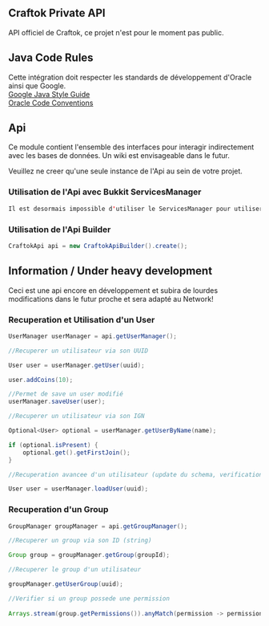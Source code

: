 ## Craftok Private API

API officiel de Craftok, ce projet n'est pour le moment pas public.

## Java Code Rules
Cette intégration doit respecter les standards de développement d'Oracle ainsi que Google.  
[Google Java Style Guide](https://google.github.io/styleguide/javaguide.html)  
[Oracle Code Conventions](https://www.oracle.com/java/technologies/javase/codeconventions-contents.html)

## Api

Ce module contient l'ensemble des interfaces pour interagir indirectement avec les bases de données. Un wiki est envisageable dans le futur.

Veuillez ne creer qu'une seule instance de l'Api au sein de votre projet.

### Utilisation de l'Api avec Bukkit ServicesManager

```java
Il est desormais impossible d'utiliser le ServicesManager pour utiliser l'Api depuis la version 0.1.14
```

### Utilisation de l'Api Builder

```java
CraftokApi api = new CraftokApiBuilder().create();
```

## Information / Under heavy development

Ceci est une api encore en développement et subira de lourdes modifications dans le futur proche et sera adapté au Network! 

### Recuperation et Utilisation d'un User

```java
UserManager userManager = api.getUserManager();

//Recuperer un utilisateur via son UUID

User user = userManager.getUser(uuid);

user.addCoins(10);

//Permet de save un user modifié
userManager.saveUser(user);

//Recuperer un utilisateur via son IGN

Optional<User> optional = userManager.getUserByName(name);

if (optional.isPresent) {
    optional.get().getFirstJoin();
}

//Recuperation avancee d'un utilisateur (update du schema, verification de presence)

User user = userManager.loadUser(uuid);
```

### Recuperation d'un Group  

```java
GroupManager groupManager = api.getGroupManager();

//Recuperer un group via son ID (string)

Group group = groupManager.getGroup(groupId);

//Recuperer le group d'un utilisateur

groupManager.getUserGroup(uuid);

//Verifier si un group possede une permission
        
Arrays.stream(group.getPermissions()).anyMatch(permission -> permission.getKey().equalsIgnoreCase("perm") && permission.getValue());
```

